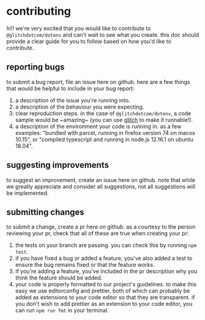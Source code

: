 # contributing

hi!! we're very excited that you would like to contribute to `@glitchdotcom/dotenv` and can't
wait to see what you create. this doc should provide a clear guide for you to follow based on
how you'd like to contribute.

## reporting bugs

to submit a bug report, file an issue here on github. here are a few things that would be
helpful to include in your bug report:

1. a description of the issue you're running into.
2. a description of the behaviour you were expecting.
3. clear reproduction steps. in the case of `@glitchdotcom/dotenv`, a code sample would
   be \~amazing\~ (you can use [glitch](https://glitch.com) to make it runnable!).
4. a description of the environment your code is running in. as a few examples: "bundled with
   parcel, running in firefox version 74 on macos 10.15", or "compiled typescript and running
   in node.js 12.16.1 on ubuntu 18.04".

## suggesting improvements

to suggest an improvement, create an issue here on github. note that while we greatly
appreciate and consider all suggestions, not all suggestions will be implemented.

## submitting changes

to submit a change, create a pr here on github. as a courtesy to the person reviewing your pr,
check that all of these are true when creating your pr:

1. the tests on your branch are passing. you can check this by running `npm test`.
2. if you have fixed a bug or added a feature, you've also added a test to ensure the bug
   remains fixed or that the feature works.
3. if you're adding a feature, you've included in the pr description why you think the feature
   should be added.
4. your code is properly formatted to our project's guidelines. to make this easy we use
   editorconfig and prettier, both of which can probably be added as extensions to your code
   editor so that they are transparent. if you don't wish to add prettier as an extension
   to your code editor, you can run `npm run fmt` in your terminal.
